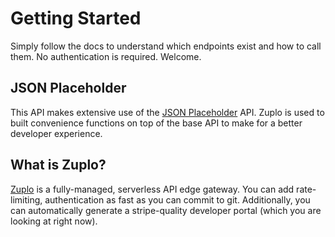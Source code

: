 # Getting Started

Simply follow the docs to understand which endpoints exist and how to call them. No authentication is required. Welcome. 

## JSON Placeholder

This API makes extensive use of the [JSON Placeholder](https://jsonplaceholder.typicode.com/) API. Zuplo is used to built convenience functions on top of the base API to make for a better developer experience.

## What is Zuplo?

[Zuplo](https://zuplo.com/) is a fully-managed, serverless API edge gateway. You can add rate-limiting, authentication as fast as you can commit to git. Additionally, you can automatically generate a stripe-quality developer portal (which you are looking at right now).
